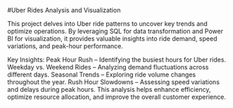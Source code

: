 #Uber Rides Analysis and Visualization

This project delves into Uber ride patterns to uncover key trends and optimize operations. By leveraging SQL for data transformation and Power BI for visualization, it provides valuable insights into ride demand, speed variations, and peak-hour performance.

Key Insights:
Peak Hour Rush – Identifying the busiest hours for Uber rides.
Weekday vs. Weekend Rides – Analyzing demand fluctuations across different days.
Seasonal Trends – Exploring ride volume changes throughout the year.
Rush Hour Slowdowns – Assessing speed variations and delays during peak hours.
This analysis helps enhance efficiency, optimize resource allocation, and improve the overall customer experience.
